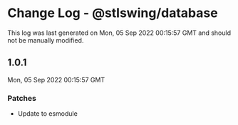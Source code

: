 # Change Log - @stlswing/database

This log was last generated on Mon, 05 Sep 2022 00:15:57 GMT and should not be manually modified.

## 1.0.1
Mon, 05 Sep 2022 00:15:57 GMT

### Patches

- Update to esmodule


